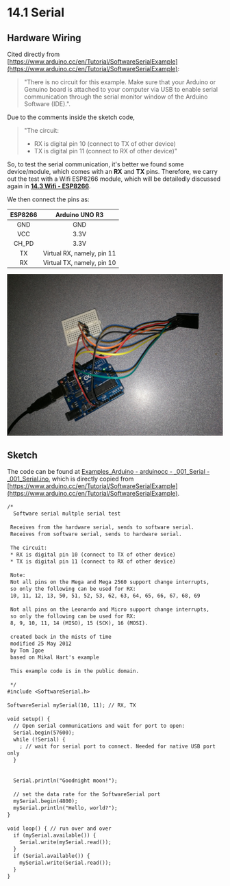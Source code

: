 # 14.1 Serial


## Hardware Wiring
Cited directly from [https://www.arduino.cc/en/Tutorial/SoftwareSerialExample](https://www.arduino.cc/en/Tutorial/SoftwareSerialExample):
> "There is no circuit for this example. Make sure that your Arduino or Genuino board is attached to your computer via USB to enable serial communication through the serial monitor window of the Arduino Software (IDE).".

Due to the comments inside the sketch code,
> "The circuit:
> * RX is digital pin 10 (connect to TX of other device)
> * TX is digital pin 11 (connect to RX of other device)"

So, to test the serial communication, it's better we found some device/module, which comes with an **RX** and **TX** pins. Therefore, we carry out the test with a Wifi ESP8266 module, which will be detailedly discussed again in [**14.3 Wifi - ESP8266**](../../Part5_Communication/14_Communication/03_wifi.md).

We then connect the pins as:

ESP8266 | Arduino UNO R3  
--------- | ------- 
<center>GND</center> | <center>GND</center>
<center>VCC</center> | <center>3.3V</center>
<center>CH_PD</center> | <center>3.3V</center>
<center>TX</center> | <center>Virtual RX, namely, pin 11</center>
<center>RX</center> | <center>Virtual TX, namely, pin 10</center>

![Image](../../Examples/arduinocc/001_serial.jpg)


## Sketch
The code can be found at [Examples_Arduino - arduinocc - _001_Serial - _001_Serial.ino](https://github.com/LongerVisionRobot/Examples_Arduino/blob/master/arduinocc/_001_Serial/_001_Serial.ino), which is directly copied from [https://www.arduino.cc/en/Tutorial/SoftwareSerialExample](https://www.arduino.cc/en/Tutorial/SoftwareSerialExample).
```
/*
  Software serial multple serial test

 Receives from the hardware serial, sends to software serial.
 Receives from software serial, sends to hardware serial.

 The circuit:
 * RX is digital pin 10 (connect to TX of other device)
 * TX is digital pin 11 (connect to RX of other device)

 Note:
 Not all pins on the Mega and Mega 2560 support change interrupts,
 so only the following can be used for RX:
 10, 11, 12, 13, 50, 51, 52, 53, 62, 63, 64, 65, 66, 67, 68, 69

 Not all pins on the Leonardo and Micro support change interrupts,
 so only the following can be used for RX:
 8, 9, 10, 11, 14 (MISO), 15 (SCK), 16 (MOSI).

 created back in the mists of time
 modified 25 May 2012
 by Tom Igoe
 based on Mikal Hart's example

 This example code is in the public domain.

 */
#include <SoftwareSerial.h>

SoftwareSerial mySerial(10, 11); // RX, TX

void setup() {
  // Open serial communications and wait for port to open:
  Serial.begin(57600);
  while (!Serial) {
    ; // wait for serial port to connect. Needed for native USB port only
  }


  Serial.println("Goodnight moon!");

  // set the data rate for the SoftwareSerial port
  mySerial.begin(4800);
  mySerial.println("Hello, world?");
}

void loop() { // run over and over
  if (mySerial.available()) {
    Serial.write(mySerial.read());
  }
  if (Serial.available()) {
    mySerial.write(Serial.read());
  }
}
```

